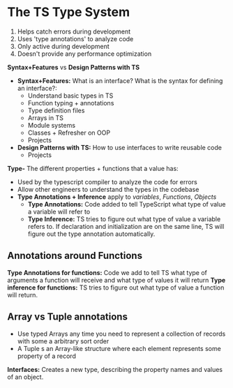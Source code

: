 # The TS Type System

1. Helps catch errors during development
2. Uses 'type annotations' to analyze code
3. Only active during development
4. Doesn't provide any performance optimization

**Syntax+Features** vs **Design Patterns with TS**

- **Syntax+Features:** What is an interface? What is the syntax for defining an interface?:
  - Understand basic types in TS
  - Function typing + annotations
  - Type definition files
  - Arrays in TS
  - Module systems
  - Classes + Refresher on OOP
  - Projects
- **Design Patterns with TS:** How to use interfaces to write reusable code
  - Projects

**Type-** The different properties + functions that a value has:

- Used by the typescript compiler to analyze the code for errors
- Allow other engineers to understand the types in the codebase
- **Type Annotations + Inference** apply to _variables_, _Functions_, _Objects_
  - **Type Annotations:** Code added to tell TypeScript what type of value a variable will refer to
  - **Type Inference:** TS tries to figure out what type of value a variable refers to. If declaration and initialization are on the same line, TS will figure out the type annotation automatically.

## Annotations around Functions
**Type Annotations for functions:** Code we add to tell TS what type of arguments a function will receive and what type of values it will return
**Type inference for functions:** TS tries to figure out what type of value a function will return.

## Array vs Tuple annotations
- Use typed Arrays any time you need to represent a collection of records with some a arbitrary sort order
- A Tuple s an Array-like structure where each element represents some property of a record

**Interfaces:** Creates a new type, describing the property names and values of an object.